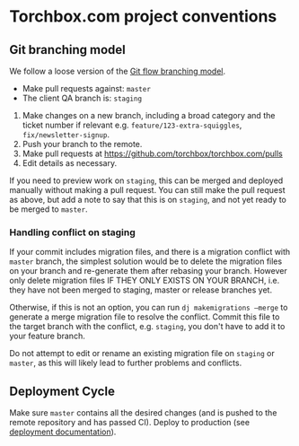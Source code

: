 # Torchbox.com project conventions

## Git branching model

We follow a loose version of the [Git flow branching model](https://nvie.com/posts/a-successful-git-branching-model/).

- Make pull requests against: `master`
- The client QA branch is: `staging`

1. Make changes on a new branch, including a broad category and the ticket number if relevant e.g. `feature/123-extra-squiggles`, `fix/newsletter-signup`.
2. Push your branch to the remote.
3. Make pull requests at https://github.com/torchbox/torchbox.com/pulls
4. Edit details as necessary.

If you need to preview work on `staging`, this can be merged and deployed manually without making a pull request. You can still make the pull request as above, but add a note to say that this is on `staging`, and not yet ready to be merged to `master`.

### Handling conflict on staging

If your commit includes migration files, and there is a migration conflict with `master` branch, the simplest solution would be to delete the migration files on your branch and re-generate them after rebasing your branch. However only delete migration files IF THEY ONLY EXISTS ON YOUR BRANCH, i.e. they have not been merged to staging, master or release branches yet.

Otherwise, if this is not an option, you can run `dj makemigrations –merge` to generate a merge migration file to resolve the conflict. Commit this file to the target branch with the conflict, e.g. `staging`, you don't have to add it to your feature branch.

Do not attempt to edit or rename an existing migration file on `staging` or `master`, as this will likely lead to further problems and conflicts.

## Deployment Cycle

Make sure `master` contains all the desired changes (and is pushed to the remote repository and has passed CI). Deploy to production (see [deployment documentation](deployment.md)).

